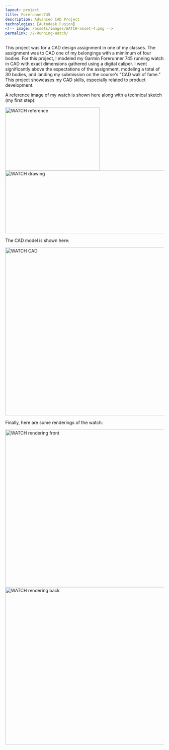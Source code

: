```yaml
---
layout: project
title: Forerunner745
description: Advanced CAD Project
technologies: [Autodesk Fusion]
<!-- image: /assets/images/WATCH-asset-4.png -->
permalink: /2-Running-Watch/
---
```


This project was for a CAD design assignment in one of my classes. The assignment was to CAD one of my belongings with a mimimum of four bodies. For this project, I modeled my Garmin Forerunner 745 running watch in CAD with exact dimensions gathered using a digital caliper.  I went significantly above the expectations of the assignment, modeling a total of 30 bodies, and landing my submission on the course's "CAD wall of fame." This project showcases my CAD skills, especially related to product development.

A reference image of my watch is shown here along with a technical sketch (my first step):

<img src="{{ '/assets/images/WATCH-asset-2.png' | relative_url }}" alt="WATCH reference" width="300" height="200"> <img src="{{ '/assets/images/WATCH-asset-1.png' | relative_url }}" alt="WATCH drawing" width="675" height="200">

The CAD model is shown here:

<img src="{{ '/assets/images/WATCH-asset-3.png' | relative_url }}" alt="WATCH CAD" width="800" height="533">

Finally, here are some renderings of the watch:

<img src="{{ '/assets/images/wATCH-asset-4.png' | relative_url }}" alt="WATCH rendering front" width="800" height="500"> <img src="{{ '/assets/images/WATCH-asset-5.png' | relative_url }}" alt="WATCH rendering back" width="800" height="500">
